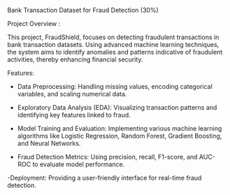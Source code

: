 Bank Transaction Dataset for Fraud Detection (30%)

Project Overview :

This project, FraudShield, focuses on detecting fraudulent transactions in bank transaction datasets. Using advanced machine learning techniques, the system aims to identify anomalies and patterns indicative of fraudulent activities, thereby enhancing financial security.

Features:

- Data Preprocessing: Handling missing values, encoding categorical variables, and scaling numerical data.

- Exploratory Data Analysis (EDA): Visualizing transaction patterns and identifying key features linked to fraud.

- Model Training and Evaluation: Implementing various machine learning algorithms like Logistic Regression, Random Forest, Gradient Boosting, and Neural Networks.

- Fraud Detection Metrics: Using precision, recall, F1-score, and AUC-ROC to evaluate model performance.

-Deployment: Providing a user-friendly interface for real-time fraud detection.
